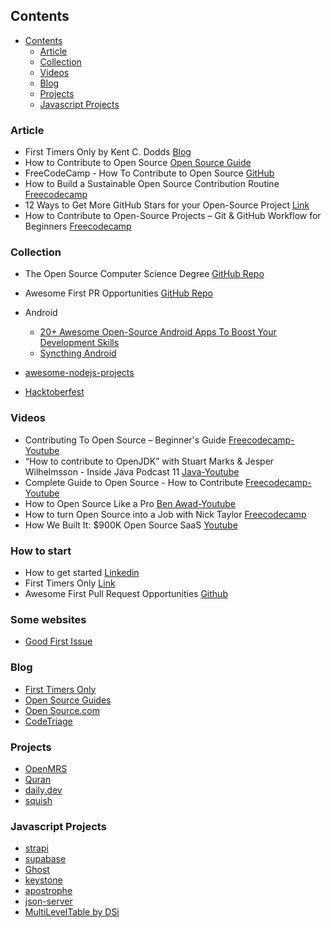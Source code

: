 ## Contents

- [Contents](#contents)
  - [Article](#article)
  - [Collection](#collection)
  - [Videos](#videos)
  - [Blog](#blog)
  - [Projects](#projects)
  - [Javascript Projects](#javascript-projects)

### Article

* First Timers Only by Kent C. Dodds [Blog](https://kentcdodds.com/blog/first-timers-only)
* How to Contribute to Open Source [Open Source Guide](https://opensource.guide/how-to-contribute/)
* FreeCodeCamp - How To Contribute to Open Source [GitHub](https://github.com/freeCodeCamp/how-to-contribute-to-open-source)
* How to Build a Sustainable Open Source Contribution Routine [Freecodecamp](https://www.freecodecamp.org/news/how-to-build-a-sustainable-open-source-contribution-routine/)
* 12 Ways to Get More GitHub Stars for your Open-Source Project [Link](https://blog.tooljet.ai/12-ways-to-get-more-github-stars-for-your-open-source-projects/)
* How to Contribute to Open-Source Projects – Git & GitHub Workflow for Beginners [Freecodecamp](https://www.freecodecamp.org/news/git-and-github-workflow-for-open-source/)

### Collection
* The Open Source Computer Science Degree [GitHub Repo](https://github.com/ForrestKnight/open-source-cs)
* Awesome First PR Opportunities [GitHub Repo](https://github.com/MunGell/awesome-for-beginners)
* Android

  * [20+ Awesome Open-Source Android Apps To Boost Your Development Skills](https://blog.aritraroy.in/20-awesome-open-source-android-apps-to-boost-your-development-skills-b62832cf0fa4)
  * [Syncthing Android](https://github.com/syncthing/syncthing-android/blob/master/CONTRIBUTING.md)

* [awesome-nodejs-projects](https://github.com/sqreen/awesome-nodejs-projects)
* [Hacktoberfest](https://hacktoberfest.com/)

### Videos
- Contributing To Open Source – Beginner's Guide [Freecodecamp-Youtube](https://youtu.be/mklEhT_RLos?si=LYm9tebk0J7MQyNI)
- “How to contribute to OpenJDK” with Stuart Marks & Jesper Wilhelmsson - Inside Java Podcast 11 [Java-Youtube](https://youtu.be/WPZiv1Ow2Qk?si=W4Kx8FtjKyxXSKPI)
- Complete Guide to Open Source - How to Contribute [Freecodecamp-Youtube](https://youtu.be/yzeVMecydCE?si=gwC-1TI1NrnzVWD5)
- How to Open Source Like a Pro [Ben Awad-Youtube](https://youtu.be/MT6M_sqAuZo?si=bEntR4elwcEOtGo7)
- How to turn Open Source into a Job with Nick Taylor [Freecodecamp](https://youtu.be/m7nkioXNiik?si=5Z022SkkeTY7dALS)
- How We Built It: $900K Open Source SaaS [Youtube](https://youtu.be/F8i0kkrQ8_o?si=wDhOdOFDJDECjmLS)

### How to start 
- How to get started [Linkedin](https://www.linkedin.com/feed/update/urn:li:activity:7041479167359553536/)
- First Timers Only [Link](https://www.firsttimersonly.com/)
- Awesome First Pull Request Opportunities [Github](https://github.com/MunGell/awesome-for-beginners)


### Some websites
- [Good First Issue](https://goodfirstissues.com/)

### Blog
* [First Timers Only](https://www.firsttimersonly.com/)
* [Open Source Guides](https://opensource.guide/)
* [Open Source.com](https://opensource.com/)
* [CodeTriage](https://www.codetriage.com/)

### Projects

- [OpenMRS](https://github.com/openmrs)
- [Quran](https://github.com/quran)
- [daily.dev](https://github.com/dailydotdev/daily)
- [squish](https://github.com/addyosmani/squish)

### Javascript Projects

- [strapi](https://github.com/strapi/strapi)
- [supabase](https://github.com/supabase/supabase)
- [Ghost](https://github.com/TryGhost/Ghost)
- [keystone](https://github.com/keystonejs/keystone)
- [apostrophe](https://github.com/apostrophecms/apostrophe)
- [json-server](https://github.com/typicode/json-server)
- [MultiLevelTable by DSi](https://github.com/DSInnovators/multi-level-table)